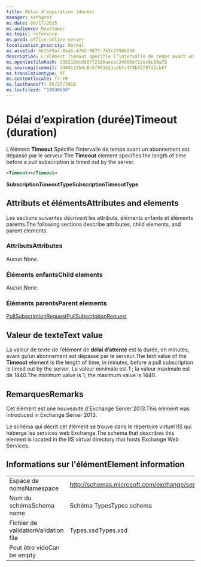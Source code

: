 ```yaml
---
title: Délai d’expiration (durée)
manager: sethgros
ms.date: 09/17/2015
ms.audience: Developer
ms.topic: reference
ms.prod: office-online-server
localization_priority: Normal
ms.assetid: bb15f9a7-8ea5-4765-9877-762c3f98bf50
description: L’élément Timeout spécifie l’intervalle de temps avant un abonnement est dépassé par le serveur.
ms.openlocfilehash: 23b210dcdd87f2388aecec246068f12ec6c69a78
ms.sourcegitcommit: 34041125dc8c5f993b21cebfc4f8b72f0fd2cb6f
ms.translationtype: MT
ms.contentlocale: fr-FR
ms.lasthandoff: 06/25/2018
ms.locfileid: "19838698"
---
```

# <a name="timeout-duration"></a><span data-ttu-id="e0bf5-103">Délai d’expiration (durée)</span><span class="sxs-lookup"><span data-stu-id="e0bf5-103">Timeout (duration)</span></span>

<span data-ttu-id="e0bf5-104">L’élément **Timeout** Spécifie l’intervalle de temps avant un abonnement est dépassé par le serveur.</span><span class="sxs-lookup"><span data-stu-id="e0bf5-104">The **Timeout** element specifies the length of time before a pull subscription is timed out by the server.</span></span> 
  
```XML
<Timeout></Timeout>
```

 <span data-ttu-id="e0bf5-105">**SubscriptionTimeoutType**</span><span class="sxs-lookup"><span data-stu-id="e0bf5-105">**SubscriptionTimeoutType**</span></span>
## <a name="attributes-and-elements"></a><span data-ttu-id="e0bf5-106">Attributs et éléments</span><span class="sxs-lookup"><span data-stu-id="e0bf5-106">Attributes and elements</span></span>

<span data-ttu-id="e0bf5-107">Les sections suivantes décrivent les attributs, éléments enfants et éléments parents.</span><span class="sxs-lookup"><span data-stu-id="e0bf5-107">The following sections describe attributes, child elements, and parent elements.</span></span>
  
### <a name="attributes"></a><span data-ttu-id="e0bf5-108">Attributs</span><span class="sxs-lookup"><span data-stu-id="e0bf5-108">Attributes</span></span>

<span data-ttu-id="e0bf5-109">Aucun.</span><span class="sxs-lookup"><span data-stu-id="e0bf5-109">None.</span></span>
  
### <a name="child-elements"></a><span data-ttu-id="e0bf5-110">Éléments enfants</span><span class="sxs-lookup"><span data-stu-id="e0bf5-110">Child elements</span></span>

<span data-ttu-id="e0bf5-111">Aucun.</span><span class="sxs-lookup"><span data-stu-id="e0bf5-111">None.</span></span>
  
### <a name="parent-elements"></a><span data-ttu-id="e0bf5-112">Éléments parents</span><span class="sxs-lookup"><span data-stu-id="e0bf5-112">Parent elements</span></span>

[<span data-ttu-id="e0bf5-113">PullSubscriptionRequest</span><span class="sxs-lookup"><span data-stu-id="e0bf5-113">PullSubscriptionRequest</span></span>](pullsubscriptionrequest.md)
  
## <a name="text-value"></a><span data-ttu-id="e0bf5-114">Valeur de texte</span><span class="sxs-lookup"><span data-stu-id="e0bf5-114">Text value</span></span>

<span data-ttu-id="e0bf5-115">La valeur de texte de l’élément de **délai d’attente** est la durée, en minutes, avant qu’un abonnement est dépassé par le serveur.</span><span class="sxs-lookup"><span data-stu-id="e0bf5-115">The text value of the **Timeout** element is the length of time, in minutes, before a pull subscription is timed out by the server.</span></span> <span data-ttu-id="e0bf5-116">La valeur minimale est 1 ; la valeur maximale est de 1440.</span><span class="sxs-lookup"><span data-stu-id="e0bf5-116">The minimum value is 1; the maximum value is 1440.</span></span> 
  
## <a name="remarks"></a><span data-ttu-id="e0bf5-117">Remarques</span><span class="sxs-lookup"><span data-stu-id="e0bf5-117">Remarks</span></span>

<span data-ttu-id="e0bf5-118">Cet élément est une nouveauté d'Exchange Server 2013.</span><span class="sxs-lookup"><span data-stu-id="e0bf5-118">This element was introduced in Exchange Server 2013.</span></span>
  
<span data-ttu-id="e0bf5-119">Le schéma qui décrit cet élément se trouve dans le répertoire virtuel IIS qui héberge les services web Exchange.</span><span class="sxs-lookup"><span data-stu-id="e0bf5-119">The schema that describes this element is located in the IIS virtual directory that hosts Exchange Web Services.</span></span>
  
## <a name="element-information"></a><span data-ttu-id="e0bf5-120">Informations sur l'élément</span><span class="sxs-lookup"><span data-stu-id="e0bf5-120">Element information</span></span>

|||
|:-----|:-----|
|<span data-ttu-id="e0bf5-121">Espace de noms</span><span class="sxs-lookup"><span data-stu-id="e0bf5-121">Namespace</span></span>  <br/> |http://schemas.microsoft.com/exchange/services/2006/types  <br/> |
|<span data-ttu-id="e0bf5-122">Nom du schéma</span><span class="sxs-lookup"><span data-stu-id="e0bf5-122">Schema name</span></span>  <br/> |<span data-ttu-id="e0bf5-123">Schéma Types</span><span class="sxs-lookup"><span data-stu-id="e0bf5-123">Types schema</span></span>  <br/> |
|<span data-ttu-id="e0bf5-124">Fichier de validation</span><span class="sxs-lookup"><span data-stu-id="e0bf5-124">Validation file</span></span>  <br/> |<span data-ttu-id="e0bf5-125">Types.xsd</span><span class="sxs-lookup"><span data-stu-id="e0bf5-125">Types.xsd</span></span>  <br/> |
|<span data-ttu-id="e0bf5-126">Peut être vide</span><span class="sxs-lookup"><span data-stu-id="e0bf5-126">Can be empty</span></span>  <br/> ||
   

